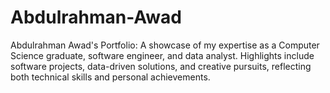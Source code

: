 # Abdulrahman-Awad
Abdulrahman Awad's Portfolio: A showcase of my expertise as a Computer Science graduate, software engineer, and data analyst. Highlights include software projects, data-driven solutions, and creative pursuits, reflecting both technical skills and personal achievements.
